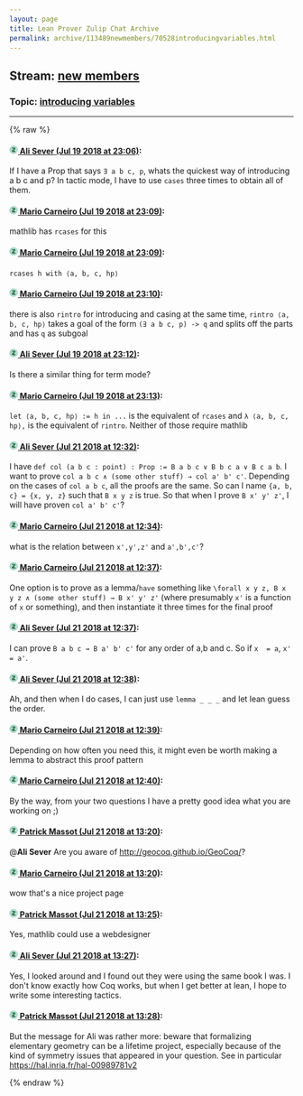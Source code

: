 ```yaml
---
layout: page
title: Lean Prover Zulip Chat Archive 
permalink: archive/113489newmembers/70528introducingvariables.html
---
```


## Stream: [new members](index.html)
### Topic: [introducing variables](70528introducingvariables.html)

---


{% raw %}
#### [![Click to go to Zulip](../../assets/img/zulip2.png) Ali Sever (Jul 19 2018 at 23:06)](https://leanprover.zulipchat.com/#narrow/stream/113489-new%20members/topic/introducing%20variables/near/129956826):
If I have a Prop that says `∃ a b c, p`, whats the quickest way of introducing a b c and p? In tactic mode, I have to use `cases` three times to obtain all of them.

#### [![Click to go to Zulip](../../assets/img/zulip2.png) Mario Carneiro (Jul 19 2018 at 23:09)](https://leanprover.zulipchat.com/#narrow/stream/113489-new%20members/topic/introducing%20variables/near/129957010):
mathlib has `rcases` for this

#### [![Click to go to Zulip](../../assets/img/zulip2.png) Mario Carneiro (Jul 19 2018 at 23:09)](https://leanprover.zulipchat.com/#narrow/stream/113489-new%20members/topic/introducing%20variables/near/129957025):
`rcases h with ⟨a, b, c, hp⟩`

#### [![Click to go to Zulip](../../assets/img/zulip2.png) Mario Carneiro (Jul 19 2018 at 23:10)](https://leanprover.zulipchat.com/#narrow/stream/113489-new%20members/topic/introducing%20variables/near/129957121):
there is also `rintro` for introducing and casing at the same time, `rintro ⟨a, b, c, hp⟩` takes a goal of the form `(∃ a b c, p) -> q` and splits off the parts and has `q` as subgoal

#### [![Click to go to Zulip](../../assets/img/zulip2.png) Ali Sever (Jul 19 2018 at 23:12)](https://leanprover.zulipchat.com/#narrow/stream/113489-new%20members/topic/introducing%20variables/near/129957266):
Is there a similar thing for term mode?

#### [![Click to go to Zulip](../../assets/img/zulip2.png) Mario Carneiro (Jul 19 2018 at 23:13)](https://leanprover.zulipchat.com/#narrow/stream/113489-new%20members/topic/introducing%20variables/near/129957292):
`let ⟨a, b, c, hp⟩ := h in ...` is the equivalent of `rcases` and `λ ⟨a, b, c, hp⟩,` is the equivalent of `rintro`. Neither of those require mathlib

#### [![Click to go to Zulip](../../assets/img/zulip2.png) Ali Sever (Jul 21 2018 at 12:32)](https://leanprover.zulipchat.com/#narrow/stream/113489-new%20members/topic/introducing%20variables/near/130049223):
I have `def col (a b c : point) : Prop := B a b c ∨ B b c a ∨ B c a b`. I want to prove `col a b c ∧ (some other stuff) → col a' b' c'`. Depending on the cases of `col a b c`, all the proofs are the same. So can I name `{a, b, c} = {x, y, z}` such that `B x y z` is true. So that when I prove `B x' y' z'`,  I will have proven `col a' b' c'`?

#### [![Click to go to Zulip](../../assets/img/zulip2.png) Mario Carneiro (Jul 21 2018 at 12:34)](https://leanprover.zulipchat.com/#narrow/stream/113489-new%20members/topic/introducing%20variables/near/130049272):
what is the relation between `x',y',z'` and `a',b',c'`?

#### [![Click to go to Zulip](../../assets/img/zulip2.png) Mario Carneiro (Jul 21 2018 at 12:37)](https://leanprover.zulipchat.com/#narrow/stream/113489-new%20members/topic/introducing%20variables/near/130049324):
One option is to prove as a lemma/`have` something like `\forall x y z, B x y z ∧ (some other stuff) → B x' y' z'` (where presumably `x'` is a function of `x` or something), and then instantiate it three times for the final proof

#### [![Click to go to Zulip](../../assets/img/zulip2.png) Ali Sever (Jul 21 2018 at 12:37)](https://leanprover.zulipchat.com/#narrow/stream/113489-new%20members/topic/introducing%20variables/near/130049325):
I can prove `B a b c → B a' b' c'` for any order of a,b and c. So if `x  = a`, `x' = a'`.

#### [![Click to go to Zulip](../../assets/img/zulip2.png) Ali Sever (Jul 21 2018 at 12:38)](https://leanprover.zulipchat.com/#narrow/stream/113489-new%20members/topic/introducing%20variables/near/130049374):
Ah, and then when I do cases, I can just use `lemma _ _ _` and let lean guess the order.

#### [![Click to go to Zulip](../../assets/img/zulip2.png) Mario Carneiro (Jul 21 2018 at 12:39)](https://leanprover.zulipchat.com/#narrow/stream/113489-new%20members/topic/introducing%20variables/near/130049381):
Depending on how often you need this, it might even be worth making a lemma to abstract this proof pattern

#### [![Click to go to Zulip](../../assets/img/zulip2.png) Mario Carneiro (Jul 21 2018 at 12:40)](https://leanprover.zulipchat.com/#narrow/stream/113489-new%20members/topic/introducing%20variables/near/130049389):
By the way, from your two questions I have a pretty good idea what you are working on ;)

#### [![Click to go to Zulip](../../assets/img/zulip2.png) Patrick Massot (Jul 21 2018 at 13:20)](https://leanprover.zulipchat.com/#narrow/stream/113489-new%20members/topic/introducing%20variables/near/130050497):
@**Ali Sever** Are you aware of http://geocoq.github.io/GeoCoq/?

#### [![Click to go to Zulip](../../assets/img/zulip2.png) Mario Carneiro (Jul 21 2018 at 13:20)](https://leanprover.zulipchat.com/#narrow/stream/113489-new%20members/topic/introducing%20variables/near/130050501):
wow that's a nice project page

#### [![Click to go to Zulip](../../assets/img/zulip2.png) Patrick Massot (Jul 21 2018 at 13:25)](https://leanprover.zulipchat.com/#narrow/stream/113489-new%20members/topic/introducing%20variables/near/130050605):
Yes, mathlib could use a webdesigner

#### [![Click to go to Zulip](../../assets/img/zulip2.png) Ali Sever (Jul 21 2018 at 13:27)](https://leanprover.zulipchat.com/#narrow/stream/113489-new%20members/topic/introducing%20variables/near/130050654):
Yes, I looked around and I found out they were using the same book I was. I don't know exactly how Coq works, but when I get better at lean, I hope to write some interesting tactics.

#### [![Click to go to Zulip](../../assets/img/zulip2.png) Patrick Massot (Jul 21 2018 at 13:28)](https://leanprover.zulipchat.com/#narrow/stream/113489-new%20members/topic/introducing%20variables/near/130050695):
But the message for Ali was rather more: beware that formalizing elementary geometry can be a lifetime project, especially because of the kind of symmetry issues that appeared in your question. See in particular https://hal.inria.fr/hal-00989781v2


{% endraw %}
